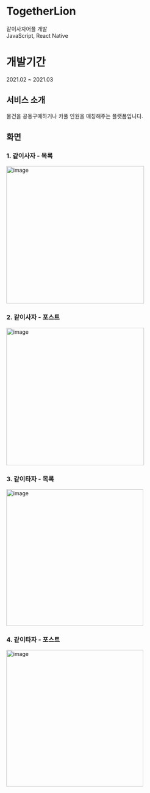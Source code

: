 # TogetherLion
같이사자어플 개발<br>
JavaScript, React Native

# 개발기간
2021.02 ~ 2021.03

## 서비스 소개
물건을 공동구매하거나 카풀 인원을 매칭해주는 플랫폼입니다. 

## 화면
### 1. 같이사자 - 목록
<img width="361" alt="image" src="https://user-images.githubusercontent.com/68465716/265920855-97850f1e-f993-4928-bd99-535aeb0e35ec.png">

### 2. 같이사자 - 포스트
<img width="361" alt="image" src="https://user-images.githubusercontent.com/68465716/265920859-c4224226-70b3-4306-95f1-5636b9e24d04.png">

### 3. 같이타자 - 목록
<img width="359" alt="image" src="https://user-images.githubusercontent.com/68465716/265920850-dd80a17e-5e53-4383-b806-abea5c12e3ec.png">

### 4. 같이타자 - 포스트
<img width="359" alt="image" src="https://user-images.githubusercontent.com/68465716/265920844-2a9bc6ae-645d-4d5e-bec4-18565b143685.png">
